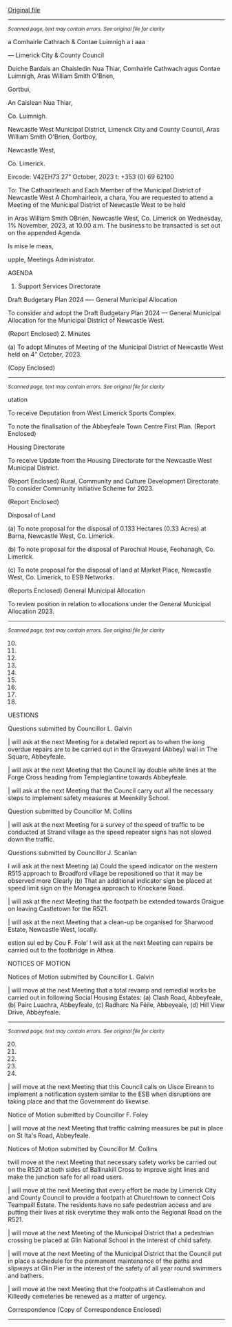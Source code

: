[Original file](https://www.limerick.ie/sites/default/files/media/documents/2023-10/00-Agenda-Meeting-of-the-Municipal-District-of-Newcastle-West-1st-November-2023_0.pdf)

---
*<small>Scanned page, text may contain errors. See original file for clarity</small>*  

a Comhairle Cathrach
& Contae Luimnigh
a i aaa

— Limerick City
& County Council

Duiche Bardais an Chaisledin Nua Thiar,
Comhairle Cathwach agus Contae Luimnigh,
Aras William Smith O'Bnen,

Gortbui,

An Caislean Nua Thiar,

Co. Luimnigh.

Newcastle West Municipal District,
Limenck City and County Council,
Aras William Smith O'Brien,
Gortboy,

Newcastle West,

Co. Limerick.

Eircode: V42EH73
27" October, 2023 t: +353 (0) 69 62100

To: The Cathaoirleach and Each Member of the Municipal District of Newcastle West
A Chomhairleoir, a chara,
You are requested to attend a Meeting of the Municipal District of Newcastle West to be held

in Aras William Smith OBrien, Newcastle West, Co. Limerick on Wednesday, 1% November,
2023, at 10.00 a.m. The business to be transacted is set out on the appended Agenda.

Is mise le meas,

uppIe,
Meetings Administrator.

AGENDA

1. Support Services Directorate

Draft Budgetary Plan 2024 —- General Municipal Allocation

To consider and adopt the Draft Budgetary Plan 2024 — General Municipal Allocation for the
Municipal District of Newcastle West.

(Report Enclosed)
2. Minutes

(a) To adopt Minutes of Meeting of the Municipal District of Newcastle West held on 4"
October, 2023.

(Copy Enclosed)


---
*<small>Scanned page, text may contain errors. See original file for clarity</small>*  

utation

To receive Deputation from West Limerick Sports Complex.

To note the finalisation of the Abbeyfeale Town Centre First Plan.
(Report Enclosed)

Housing Directorate

To receive Update from the Housing Directorate for the Newcastle West Municipal
District.

(Report Enclosed)
Rural, Community and Culture Development Directorate
To consider Community Initiative Scheme for 2023.

(Report Enclosed)

Disposal of Land

(a) To note proposal for the disposal of 0.133 Hectares (0.33 Acres) at Barna,
Newcastle West, Co. Limerick.

(b) To note proposal for the disposal of Parochial House, Feohanagh, Co. Limerick.

(c) To note proposal for the disposal of land at Market Place, Newcastle West, Co.
Limerick, to ESB Networks.

(Reports Enclosed)
General Municipal Allocation

To review position in relation to allocations under the General Municipal Allocation
2023.


---
*<small>Scanned page, text may contain errors. See original file for clarity</small>*  

10.

11.

12.

13.

14.

15.

16.

17.

18.

UESTIONS

Questions submitted by Councillor L. Galvin

| will ask at the next Meeting for a detailed report as to when the long overdue
repairs are to be carried out in the Graveyard (Abbey) wall in The Square,
Abbeyfeale.

| will ask at the next Meeting that the Council lay double white lines at the Forge
Cross heading from Templeglantine towards Abbeyfeale.

| will ask at the next Meeting that the Council carry out all the necessary steps to
implement safety measures at Meenkilly School.

Question submitted by Councillor M. Collins

| will ask at the next Meeting for a survey of the speed of traffic to be conducted at
Strand village as the speed repeater signs has not slowed down the traffic.

Questions submitted by Councillor J. Scanlan

I will ask at the next Meeting (a) Could the speed indicator on the western R515
approach to Broadford village be repositioned so that it may be observed more
Clearly (b) That an additional indicator sign be placed at speed limit sign on the
Monagea approach to Knockane Road.

| will ask at the next Meeting that the footpath be extended towards Graigue on
leaving Castletown for the R521.

| will ask at the next Meeting that a clean-up be organised for Sharwood Estate,
Newcastle West, locally.

estion sul ed by Cou F. Fole’
! will ask at the next Meeting can repairs be carried out to the footbridge in Athea.

NOTICES OF MOTION

Notices of Motion submitted by Councillor L. Galvin

| will move at the next Meeting that a total revamp and remedial works be carried
out in following Social Housing Estates: (a) Clash Road, Abbeyfeale, (b) Pairc
Luachra, Abbeyfeale, (c) Radharc Na Féile, Abbeyeale, (d) Hill View Drive,
Abbeyfeale.


---
*<small>Scanned page, text may contain errors. See original file for clarity</small>*  

20.

21.

24.

25.

26.

| will move at the next Meeting that this Council calls on Uisce Eireann to implement
a notification system similar to the ESB when disruptions are taking place and that
the Government do likewise.

Notice of Motion submitted by Councillor F. Foley

| will move at the next Meeting that traffic calming measures be put in place on St Ita's
Road, Abbeyfeale.

Notices of Motion submitted by Councillor M. Collins

twill move at the next Meeting that necessary safety works be carried out on the R520
at both sides of Ballinakill Cross to improve sight lines and make the junction safe for
all road users.

| will move at the next Meeting that every effort be made by Limerick City and
County Council to provide a footpath at Churchtown to connect Cois Teampaill
Estate. The residents have no safe pedestrian access and are putting their lives at risk
everytime they walk onto the Regional Road on the R521.

| will move at the next Meeting of the Municipal District that a pedestrian crossing
be placed at Glin National School in the interest of child safety.

| will move at the next Meeting of the Municipal District that the Council put in place
a schedule for the permanent maintenance of the paths and slipways at Glin Pier in
the interest of the safety of all year round swimmers and bathers.

| will move at the next Meeting that the footpaths at Castlemahon and Killeedy
cemeteries be renewed as a matter of urgency.

Correspondence
(Copy of Correspondence Enclosed)


---
